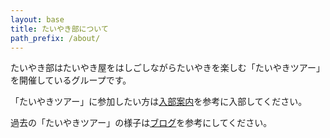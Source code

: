 ```yaml
---
layout: base
title: たいやき部について
path_prefix: /about/
---
```


たいやき部はたいやき屋をはしごしながらたいやきを楽しむ「たいやきツアー」を開催しているグループです。

「たいやきツアー」に参加したい方は[入部案内](/how-to-join/)を参考に入部してください。

過去の「たいやきツアー」の様子は[ブログ](/blog/)を参考にしてください。

